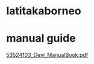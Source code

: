# latitakaborneo

# manual guide 
[53524103_Devi_ManualBook.pdf](https://github.com/user-attachments/files/18140679/53524103_Devi_ManualBook.pdf)
